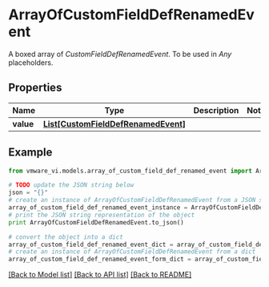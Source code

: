 # ArrayOfCustomFieldDefRenamedEvent

A boxed array of *CustomFieldDefRenamedEvent*. To be used in *Any* placeholders. 

## Properties
Name | Type | Description | Notes
------------ | ------------- | ------------- | -------------
**value** | [**List[CustomFieldDefRenamedEvent]**](CustomFieldDefRenamedEvent.md) |  | 

## Example

```python
from vmware_vi.models.array_of_custom_field_def_renamed_event import ArrayOfCustomFieldDefRenamedEvent

# TODO update the JSON string below
json = "{}"
# create an instance of ArrayOfCustomFieldDefRenamedEvent from a JSON string
array_of_custom_field_def_renamed_event_instance = ArrayOfCustomFieldDefRenamedEvent.from_json(json)
# print the JSON string representation of the object
print ArrayOfCustomFieldDefRenamedEvent.to_json()

# convert the object into a dict
array_of_custom_field_def_renamed_event_dict = array_of_custom_field_def_renamed_event_instance.to_dict()
# create an instance of ArrayOfCustomFieldDefRenamedEvent from a dict
array_of_custom_field_def_renamed_event_form_dict = array_of_custom_field_def_renamed_event.from_dict(array_of_custom_field_def_renamed_event_dict)
```
[[Back to Model list]](../README.md#documentation-for-models) [[Back to API list]](../README.md#documentation-for-api-endpoints) [[Back to README]](../README.md)


